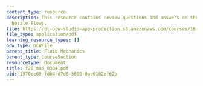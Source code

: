 ```yaml
---
content_type: resource
description: This resource contains review questions and answers on the topic of Laval
  Nozzle Flows.
file: https://ol-ocw-studio-app-production.s3.amazonaws.com/courses/16-01-unified-engineering-i-ii-iii-iv-fall-2005-spring-2006/1970cc69fdb4d7d638900ac0102ef62b_f20_mud_0304.pdf
file_type: application/pdf
learning_resource_types: []
ocw_type: OCWFile
parent_title: Fluid Mechanics
parent_type: CourseSection
resourcetype: Document
title: f20_mud_0304.pdf
uid: 1970cc69-fdb4-d7d6-3890-0ac0102ef62b
---
```

